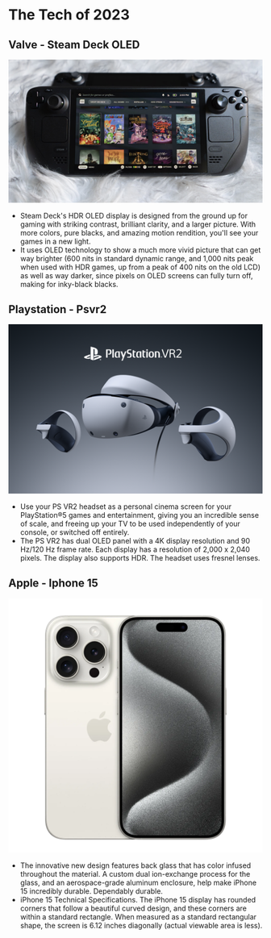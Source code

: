 # The Tech of 2023
## Valve - Steam Deck OLED
![steam-deck](images/image.png)
- Steam Deck's HDR OLED display is designed from the ground up for gaming with striking contrast, brilliant clarity, and a larger picture. With more colors, pure blacks, and amazing motion rendition, you'll see your games in a new light.
- It uses OLED technology to show a much more vivid picture that can get way brighter (600 nits in standard dynamic range, and 1,000 nits peak when used with HDR games, up from a peak of 400 nits on the old LCD) as well as way darker, since pixels on OLED screens can fully turn off, making for inky-black blacks.

## Playstation - Psvr2
![psvr2](images/image2.png)
- Use your PS VR2 headset as a personal cinema screen for your PlayStation®5 games and entertainment, giving you an incredible sense of scale, and freeing up your TV to be used independently of your console, or switched off entirely.
- The PS VR2 has dual OLED panel with a 4K display resolution and 90 Hz/120 Hz frame rate. Each display has a resolution of 2,000 x 2,040 pixels. The display also supports HDR. The headset uses fresnel lenses.



## Apple - Iphone 15
![iphone](images/image3.png)
- The innovative new design features back glass that has color infused throughout the material. A custom dual ion-exchange process for the glass, and an aerospace-grade aluminum enclosure, help make iPhone 15 incredibly durable. Dependably durable.
- iPhone 15 Technical Specifications. The iPhone 15 display has rounded corners that follow a beautiful curved design, and these corners are within a standard rectangle. When measured as a standard rectangular shape, the screen is 6.12 inches diagonally (actual viewable area is less).


